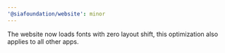 ```yaml
---
'@siafoundation/website': minor
---
```


The website now loads fonts with zero layout shift, this optimization also applies to all other apps.
